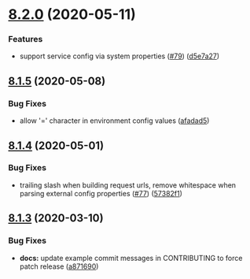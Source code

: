 # [8.2.0](https://github.com/IBM/java-sdk-core/compare/8.1.5...8.2.0) (2020-05-11)


### Features

* support service config via system properties ([#79](https://github.com/IBM/java-sdk-core/issues/79)) ([d5e7a27](https://github.com/IBM/java-sdk-core/commit/d5e7a27cc2b9a52f630ebd95fc0e082dd0382a43))

## [8.1.5](https://github.com/IBM/java-sdk-core/compare/8.1.4...8.1.5) (2020-05-08)


### Bug Fixes

* allow '=' character in environment config values ([afadad5](https://github.com/IBM/java-sdk-core/commit/afadad55fd2ec35419669929e6e2334580cdc7d8))

## [8.1.4](https://github.com/IBM/java-sdk-core/compare/8.1.3...8.1.4) (2020-05-01)


### Bug Fixes

* trailing slash when building request urls, remove whitespace when parsing external config properties ([#77](https://github.com/IBM/java-sdk-core/issues/77)) ([57382f1](https://github.com/IBM/java-sdk-core/commit/57382f199e7c57b94d2e8c5f467921278e733743))

## [8.1.3](https://github.com/IBM/java-sdk-core/compare/8.1.2...8.1.3) (2020-03-10)


### Bug Fixes

* **docs:** update example commit messages in CONTRIBUTING to force patch release ([a871690](https://github.com/IBM/java-sdk-core/commit/a871690848dc74ae21306bb9dacb659a97c12189))
